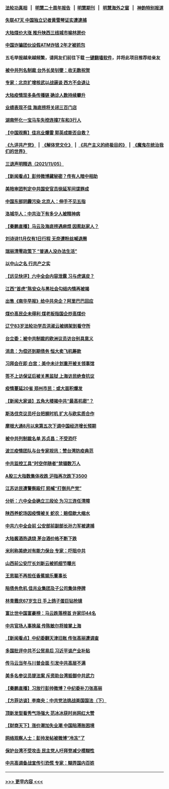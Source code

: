 #### [法轮功真相](https://github.com/gfw-breaker/truth/blob/master/README.md?t=0) &nbsp;&nbsp;|&nbsp;&nbsp; [明慧二十周年报告](https://github.com/gfw-breaker/mh-reports/blob/master/README.md?t=0) &nbsp;&nbsp;|&nbsp;&nbsp;[明慧期刊](https://github.com/gfw-breaker/mh-qikan) &nbsp;&nbsp;|&nbsp;&nbsp; [明慧海外之窗](https://github.com/gfw-breaker/mh-news/blob/master/README.md?t=0) &nbsp;&nbsp;|&nbsp;&nbsp; [神韵特别报道](https://github.com/gfw-breaker/mh-news/blob/master/shenyun.md?t=0)
#### [失联47天 中国独立记者黄雪琴证实遭逮捕](../pages/nsc413/n13357488.md?t=11061750) 
#### [大陆煤价大涨 推升陕西三线城市榆林房价](../pages/nsc413/n13357126.md?t=11061750) 
#### [中国诈骗团伙设假ATM诈钱 2年才被抓包](../pages/nsc413/n13357472.md?t=11061750) 
#### 五毛举报越来越频繁，请网友们前往下载 [一键翻墙软件](https://github.com/gfw-breaker/ssr-accounts)，并将此项目推荐给亲友
#### [被中共列名制裁 台外长吴钊燮：收无数祝贺](../pages/nsc413/n13357238.md?t=11061750) 
#### [专家：北京扩增核武以战逼谈 西方不会退让](../pages/nsc413/n13357317.md?t=11061750) 
#### [大陆疫情现多条传播链 确诊人数持续攀升](../pages/nsc413/n13357306.md?t=11061750) 
#### [业绩表现不佳 海底捞将关闭三百门店](../pages/nsc413/n13357046.md?t=11061750) 
#### [湖南怀化一宝马车失控连撞7车和3行人](../pages/nsc413/n13357021.md?t=11061750) 
#### [【中国观察】佳兆业爆雷 郭英成能否自救？](../pages/nsc413/n13355560.md?t=11061750) 
#### [《九评共产党》](https://github.com/begood0513/9ping.md/blob/master/README.md) &nbsp;|&nbsp; [《解体党文化》](../../../../jtdwh.md/blob/master/README.md)  &nbsp;|&nbsp; [《共产主义的终极目的》](../../../../gczydzjmd.md/blob/master/README.md) &nbsp;|&nbsp; [《魔鬼在统治我们的世界》](../../../../mgztzwmdsj.md/blob/master/README.md) 
#### [三退声明精选（2021/11/05）](../pages/nsc413/n13356983.md?t=11061750) 
#### [【新闻看点】彭帅微博藏秘密？传有人暗中相助](../pages/nsc413/n13356390.md?t=11061750) 
#### [美陪审团判定中共国安官员徐延军间谍罪成](../pages/nsc413/n13356896.md?t=11061750) 
#### [中国东部阴霾污染 北京人：伸手不见五指](../pages/nsc413/n13356345.md?t=11061750) 
#### [洛城华人：中共治下有多少人被精神病](../pages/nsc413/n13356929.md?t=11061750) 
#### [【秦鹏直播】马云及海底捞遇麻烦 因惹赵家人？](../pages/nsc413/n13356732.md?t=11061750) 
#### [刘诗诗11月仅有1日行程 无奈遭粉丝喊退圈](../pages/nsc413/n13356456.md?t=11061750) 
#### [瑞丽清零政策下 “普通人没办法生活”](../pages/nsc413/n13356581.md?t=11061750) 
#### [以中山之名 行共产之实](../pages/nsc413/n13346437.md?t=11061750) 
#### [【远见快评】六中全会内容泄露 习与虎谋皮？](../pages/nsc413/n13356789.md?t=11061750) 
#### [江西“首虎”陈安众与黑社会勾结内情再被揭](../pages/nsc413/n13356633.md?t=11061750) 
#### [出售《南华早报》给中共央企？阿里巴巴回应](../pages/nsc413/n13356606.md?t=11061750) 
#### [煤价高民企未得利 煤老板指国企炒高煤价](../pages/nsc413/n13352155.md?t=11061750) 
#### [辽宁83岁法轮功学员洪淑云被绑架到看守所](../pages/nsc413/n13355933.md?t=11061750) 
#### [台立委：被中共制裁的欧洲议员访台别具意义](../pages/nsc413/n13344424.md?t=11061750) 
#### [消息：为偿还到期债务 恒大卖飞机筹款](../pages/nsc413/n13356427.md?t=11061750) 
#### [习拜会在即 白宫：美中未计划重开被关领事馆](../pages/nsc413/n13356069.md?t=11061750) 
#### [签不上访保证后被关黑监狱 上海访民绝食抗议](../pages/nsc413/n13356090.md?t=11061750) 
#### [疫情蔓延20省 郑州市民：或大面积爆发](../pages/nsc413/n13354778.md?t=11061750) 
#### [【新闻大家谈】五角大楼揭中共“最高机密”？](../pages/nsc413/n13355885.md?t=11061750) 
#### [斯洛伐克议员吁台把握时机 扩大与欧实质合作](../pages/nsc413/n13355774.md?t=11061750) 
#### [摩根大通8月以来第五次下调中国经济增长预期](../pages/nsc413/n13355881.md?t=11061750) 
#### [被中共列制裁名单 苏贞昌：不受恐吓](../pages/nsc413/n13355619.md?t=11061750) 
#### [波兰疫情团队与台专家视讯：赞台湾防疫典范](../pages/nsc413/n13355357.md?t=11061750) 
#### [中共监控工具“时空伴随者”禁锢数万人](../pages/nsc413/n13355618.md?t=11061750) 
#### [A股三大指数集体收跌 沪指再次跌下3500](../pages/nsc413/n13355448.md?t=11061750) 
#### [江苏访民遭警察殴打 怒喊“打倒共产党”](../pages/nsc413/n13354618.md?t=11061750) 
#### [分析：六中全会确立三段论 为习三连任清障](../pages/nsc413/n13355472.md?t=11061750) 
#### [陕西养蛇场因疫情被关 蛇农：赔偿款大缩水](../pages/nsc413/n13355346.md?t=11061750) 
#### [中共六中全会前 公安部前副部长孙力军被逮捕](../pages/nsc413/n13355259.md?t=11061750) 
#### [大陆酱酒热退烧 茅台酒价格不断下跌](../pages/nsc413/n13354707.md?t=11061750) 
#### [米利称美绝对有能力保台 专家：吓阻中共](../pages/nsc413/n13355319.md?t=11061750) 
#### [山西前公安厅长刘新云被抓细节曝光](../pages/nsc413/n13354799.md?t=11061750) 
#### [王思聪不再担任香蕉娱乐董事长](../pages/nsc413/n13355177.md?t=11061750) 
#### [陷债务危机 佳兆业集团及子公司集体停牌](../pages/nsc413/n13355075.md?t=11061750) 
#### [林青霞庆67岁生日 手上鸽子蛋巨钻抢镜](../pages/nsc413/n13354413.md?t=11061750) 
#### [富比世中国富豪榜：马云跌落榜首 许家印44名](../pages/nsc413/n13354505.md?t=11061750) 
#### [中共官场人事换届 传陈敏尔将接掌上海](../pages/nsc413/n13354606.md?t=11061750) 
#### [【新闻看点】中纪委翻天津旧账 传张高丽遭调查](../pages/nsc413/n13354249.md?t=11061750) 
#### [多国批评中共不公贸易后 习近平谈产业补贴](../pages/nsc413/n13354252.md?t=11061750) 
#### [传马云当年与川普会面 引发中共高层不满](../pages/nsc413/n13354495.md?t=11061750) 
#### [美多名参议员提法案 斥资助台湾抵御中共武力](../pages/nsc413/n13354216.md?t=11061750) 
#### [【秦鹏直播】习放行彭帅微博？中纪委补刀张高丽](../pages/nsc413/n13354270.md?t=11061750) 
#### [【方菲访谈】李南央：中共党法挑战美国国法（下）](../pages/nsc413/n13353629.md?t=11061750) 
#### [顶新发型看秀气场强大 范冰冰获时尚网红大赞](../pages/nsc413/n13354084.md?t=11061750) 
#### [【财商天下】涨价潮加失业潮 中国陷滞胀困境](../pages/nsc413/n13353803.md?t=11061750) 
#### [网络观察人士：彭帅发帖被微博“冷冻”了](../pages/nsc413/n13354334.md?t=11061750) 
#### [保护台湾不受攻击 民主党人吁拜登减少模糊性](../pages/nsc413/n13354287.md?t=11061750) 
#### [中共高调备战宣传引恐慌 专家：糊弄国内百姓](../pages/nsc413/n13353052.md?t=11061750) 

----
#### [ >>> 更早内容 <<< ](../indexes/nsc413-earlier.md)
